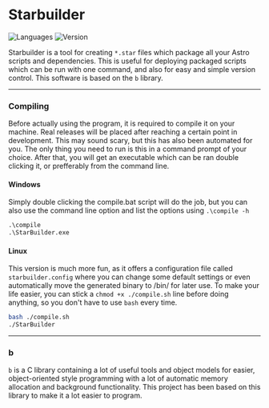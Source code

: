 # Starbuilder

![Languages](https://img.shields.io/badge/Languages-C,%20Python-blueviolet)
![Version](https://img.shields.io/badge/Version-0.0.1-%2333aa33)

Starbuilder is a tool for creating `*.star` files which package all your Astro scripts and dependencies. This is useful for deploying
packaged scripts which can be run with one command, and also for easy and simple version control. This software is based on the `b` library.
___
### Compiling

Before actually using the program, it is required to compile it on your machine. Real releases will be placed after reaching a certain
point in development. This may sound scary, but this has also been automated for you. The only thing you need to run is this in a command
prompt of your choice. After that, you will get an executable which can be ran double clicking it, or prefferably from the command line.

#### Windows
Simply double clicking the compile.bat script will do the job, but you can also use the command line option and list the options
using `.\compile -h`
```bat
.\compile
.\StarBuilder.exe
```
#### Linux
This version is much more fun, as it offers a configuration file called `starbuilder.config` where you can change some default settings
or even automatically move the generated binary to /bin/ for later use. To make your life easier, you can stick a `chmod +x ./compile.sh`
line before doing anything, so you don't have to use `bash` every time.
```bash
bash ./compile.sh
./StarBuilder
```
___
### b

`b` is a C library containing a lot of useful tools and object models for easier, object-oriented style programming with a lot
of automatic memory allocation and background functionality. This project has been based on this library to make it a lot easier
to program.
